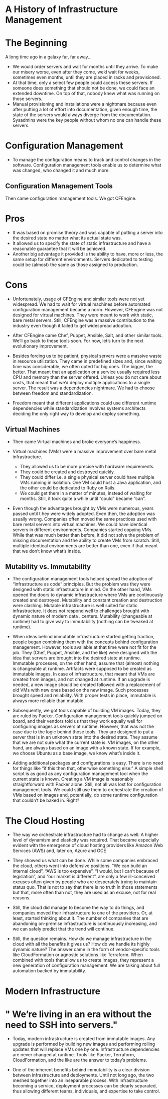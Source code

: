 # A History of Infrastructure Management

# The Beginning 

A long time ago in a galaxy far, far away...

- We would order servers and wait for months until they arrive. To make our misery worse, even after they come, we’d wait for weeks, sometimes even months, 
until they are placed in racks and provisioned.
- At that time, only a select few people could access these servers. If someone does something that should not be done, we could face an extended downtime. 
On top of that, nobody knew what was running on those servers.
- Manual provisioning and installations were a nightmare because even after putting a lot of effort into documentation, given enough time, the state of 
the servers would always diverge from the documentation. Sysadmins were the key people without whom no one can handle these servers.

# Configuration Management 

- To manage the configuration means to track and control changes in the software. Configuration management tools enable us 
to determine what was changed, who changed it and much more.

## Configuration Management Tools 

Then came configuration management tools. We got CFEngine.

# Pros 

- It was based on promise theory and was capable of putting a server into the desired state no matter what its actual state was.
- It allowed us to specify the state of static infrastructure and have a reasonable guarantee that it will be achieved.
- Another big advantage it provided is the ability to have, more or less, the same setup for different environments. 
Servers dedicated to testing could be (almost) the same as those assigned to production.

# Cons 

- Unfortunately, usage of CFEngine and similar tools were not yet widespread. We had to wait for virtual machines
before automated configuration management became a norm. However, CFEngine was not designed for virtual machines.
They were meant to work with static, bare metal servers. Still, CFEngine was a massive contribution to the industry
even though it failed to get widespread adoption.

- After CFEngine came Chef, Puppet, Ansible, Salt, and other similar tools. We’ll go back to these tools soon.
For now, let’s turn to the next evolutionary improvement.

- Besides forcing us to be patient, physical servers were a massive waste in resource utilization. They came in predefined
sizes and, since waiting time was considerable, we often opted for big ones. The bigger, the better. That meant that an application or
a service usually required less CPU and memory than the server offered. Unless you do not care about costs, that meant that we’d deploy 
multiple applications to a single server. The result was a dependencies nightmare. We had to choose between freedom and standardization.

- Freedom meant that different applications could use different runtime dependencies while standardization involves systems architects
deciding the only right way to develop and deploy something.

## Virtual Machines 

- Then came Virtual machines and broke everyone’s happiness.
- Virtual machines (VMs) were a massive improvement over bare metal infrastructure.
   - They allowed us to be more precise with hardware requirements.
   - They could be created and destroyed quickly.
   - They could differ i.e. a single physical server could have multiple VMs running in isolation.
   One VM could host a Java application, and the other could be dedicated to Ruby on Rails.
   - We could get them in a matter of minutes, instead of waiting for months. Still, 
   it took quite a while until “could” became “can”.

- Even though the advantages brought by VMs were numerous, years passed until t
 hey were widely adopted. Even then, the adoption was usually wrong. Companies often moved the same practices 
 used with bare metal servers into virtual machines. We could have identical servers in different environments. Companies started copying VMs.
 While that was much better than before, it did not solve the problem of missing documentation and the ability to create VMs from scratch. 
 Still, multiple identical environments are better than one, even if that meant that we don’t know what’s inside.
 
## Mutability vs. Immutability 

- The configuration management tools helped spread the adoption of “infrastructure as code” principles. 
But the problem was they were designed with static infrastructure in mind. On the other hand, VMs opened the doors to dynamic 
infrastructure where VMs are continuously created and destroyed. Mutability and constant creation and destruction were clashing.
Mutable infrastructure is well suited for static infrastructure. It does not respond well to challenges brought with dynamic nature of modern data .
centers. Mutability (changeable at runtime) had to give way to immutability (nothing can be tweaked at runtime).

- When ideas behind immutable infrastructure started getting traction, people began combining them with the concepts behind configuration management. 
However, tools available at that time were not fit for the job. They (Chef, Puppet, Ansible, and the like) were designed with the idea that servers are
brought into the desired state at runtime. Immutable processes, on the other hand, assume that (almost) nothing is changeable at runtime. Artifacts were 
supposed to be created as immutable images. In case of infrastructure, that meant that VMs are created from images, and not changed at runtime. If an upgrade 
is needed, a new image should be created followed with a replacement of old VMs with new ones based on the new image. Such processes brought speed and reliability.
With proper tests in place, immutable is always more reliable than mutable.

- Subsequently, we got tools capable of building VM images. Today, they are ruled by Packer. Configuration management tools quickly jumped on board, 
and their vendors told us that they work equally well for configuring images as servers at runtime. However, that was not the case due to the logic 
behind those tools. They are designed to put a server that is in an unknown state into the desired state. They assume that we are not sure what 
the current state is. VM images, on the other hand, are always based on an image with a known state. If for example, we choose Ubuntu as a base image, 
we know what’s inside it.

- Adding additional packages and configurations is easy. There is no need for things like “if this then that, otherwise something else.” A simple shell 
script is as good as any configuration management tool when the current state is known. Creating a VM image is reasonably straightforward with Packer alone. 
Still, not all was lost for configuration management tools. We could still use them to orchestrate the creation of VMs based on images and, potentially, 
do some runtime configuration that couldn’t be baked in. Right?

# The Cloud Hosting 

- The way we orchestrate infrastructure had to change as well. A higher level of dynamism and elasticity was required. That became especially 
evident with the emergence of cloud hosting providers like Amazon Web Services (AWS) and, later on, Azure and GCE


- They showed us what can be done. While some companies embraced the cloud, others went into defensive positions. 
“We can build an internal cloud”, “AWS is too expensive”, “I would, but I can’t because of legislation”, and “our market is different”,
are only a few ill-conceived excuses often given by people who are desperately trying to maintain status quo. That is not to say that there 
is no truth in those statements but that, more often than not, they are used as an excuse, not for real reasons.

- Still, the cloud did manage to become the way to do things, and companies moved their infrastructure to one of the providers.
Or, at least, started thinking about it. The number of companies that are abandoning on-premise infrastructure is continuously increasing, 
and we can safely predict that the trend will continue.

- Still, the question remains. How do we manage infrastructure in the cloud with all the benefits it gives us? How do we handle its highly 
dynamic nature? The answer came in the form of vendor-specific tools like CloudFormation or agnostic solutions like Terraform. When combined 
with tools that allow us to create images, they represent a new generation of configuration management. We are talking about full automation 
backed by immutability.

# Modern Infrastructure 

# " We’re living in an era without the need to SSH into servers."

- Today, modern infrastructure is created from immutable images. Any upgrade is performed by building new images and performing rolling updates
that will replace VMs one by one. Infrastructure dependencies are never changed at runtime. Tools like Packer, Terraform, CloudFormation, and the 
like are the answer to today’s problems.

- One of the inherent benefits behind immutability is a clear division between infrastructure and deployments. Until not long ago, the two meshed
together into an inseparable process. With infrastructure becoming a service, deployment processes can be clearly separated, 
thus allowing different teams, individuals, and expertise to take control.






    
  
   




